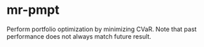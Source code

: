 # mr-pmpt
Perform portfolio optimization by minimizing CVaR. Note that past performance does not always match future result.
